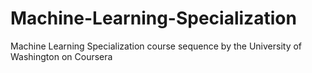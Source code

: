 # Machine-Learning-Specialization
Machine Learning Specialization course sequence by the University of Washington on Coursera
